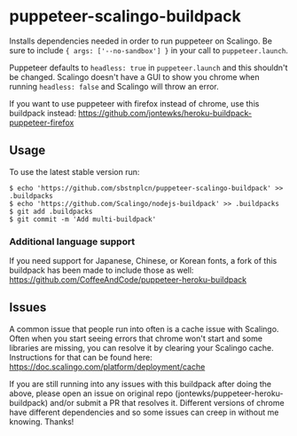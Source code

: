 # puppeteer-scalingo-buildpack

Installs dependencies needed in order to run puppeteer on Scalingo. Be sure to include `{ args: ['--no-sandbox'] }` in your call to `puppeteer.launch`. 

Puppeteer defaults to `headless: true` in `puppeteer.launch` and this shouldn't be changed. Scalingo doesn't have a GUI to show you chrome when running `headless: false` and Scalingo will throw an error.

If you want to use puppeteer with firefox instead of chrome, use this buildpack instead: https://github.com/jontewks/heroku-buildpack-puppeteer-firefox

## Usage

To use the latest stable version run:

```sh-session
$ echo 'https://github.com/sbstnplcn/puppeteer-scalingo-buildpack' >> .buildpacks
$ echo 'https://github.com/Scalingo/nodejs-buildpack' >> .buildpacks
$ git add .buildpacks
$ git commit -m 'Add multi-buildpack'
```

### Additional language support
If you need support for Japanese, Chinese, or Korean fonts, a fork of this buildpack has been made to include those as well: https://github.com/CoffeeAndCode/puppeteer-heroku-buildpack

## Issues

A common issue that people run into often is a cache issue with Scalingo. Often when you start seeing errors that chrome won't start and some libraries are missing, you can resolve it by clearing your Scalingo cache. Instructions for that can be found here: https://doc.scalingo.com/platform/deployment/cache

If you are still running into any issues with this buildpack after doing the above, please open an issue on original repo (jontewks/puppeteer-heroku-buildpack) and/or submit a PR that resolves it. Different versions of chrome have different dependencies and so some issues can creep in without me knowing. Thanks!
